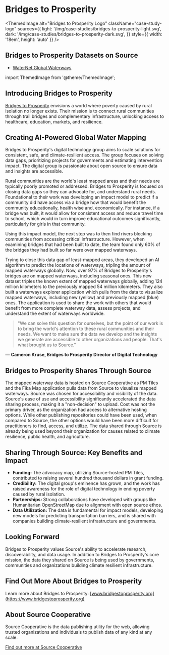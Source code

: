 # Bridges to Prosperity

<ThemedImage
  alt="Bridges to Prosperity Logo"
  className="case-study-logo"
  sources={{
    light: '/img/case-studies/bridges-to-prosperity-light.svg',
    dark: '/img/case-studies/bridges-to-prosperity-dark.svg',
  }}
  style={{ width: '18em', height: 'auto' }}
/>

## Bridges to Prosperity Datasets on Source

- [WaterNet Global Waterways](https://source.coop/fika/waternet)

import ThemedImage from '@theme/ThemedImage';

## Introducing Bridges to Prosperity

[Bridges to Prosperity](https://www.bridgestoprosperity.org) envisions a world where poverty caused by rural isolation no longer exists. Their mission is to connect rural communities through trail bridges and complementary infrastructure, unlocking access to healthcare, education, markets, and resilience.

## Creating AI-Powered Global Water Mapping

Bridges to Prosperity's digital technology group aims to scale solutions for consistent, safe, and climate-resilient access. The group focuses on solving data gaps, prioritizing projects for governments and estimating intervention impact. The digital group is passionate about open source to ensure data and insights are accessible.

Rural communities are the world's least mapped areas and their needs are typically poorly promoted or addressed. Bridges to Prosperity is focused on closing data gaps so they can advocate for, and understand rural needs. Foundational to their work was developing an impact model to predict if a community did have access via a bridge how that would benefit the community educationally, health wise and, economically. For instance, if a bridge was built, it would allow for consistent access and reduce travel time to school, which would in turn improve educational outcomes significantly, particularly for girls in that community.

Using this impact model, the next step was to then find rivers blocking communities from accessing critical infrastructure. However, when examining bridges that had been built to date, the team found only 60% of the bridges they had built so far were over mapped waterways.

Trying to close this data gap of least-mapped areas, they developed an AI algorithm to predict the locations of waterways, tripling the amount of mapped waterways globally. Now, over 97% of Bridges to Prosperity's bridges are on mapped waterways, including seasonal ones. This new dataset triples the known extent of mapped waterways globally, adding 124 million kilometers to the previously mapped 54 million kilometers. They also built a waterways explorer application which pulls from the data to visualize mapped waterways, including new (yellow) and previously mapped (blue) ones. The application is used to share the work with others that would benefit from more complete waterway data, assess projects, and understand the extent of waterways worldwide.

> "We can solve this question for ourselves, but the point of our work is to bring the world's attention to these rural communities and their needs. We want to make sure the data we develop and the insights we generate are accessible to other organizations and people. That's what brought us to Source."

&mdash; **Cameron Kruse, Bridges to Prosperity Director of Digital Technology**

## Bridges to Prosperity Shares Through Source

The mapped waterway data is hosted on Source Cooperative as PM Tiles and the Fika Map application pulls data from Source to visualize mapped waterways. Source was chosen for accessibility and visibility of the data. Source's ease of use and accessibility significantly accelerated the data sharing process, making it a "non-decision" to upload. Cost was not the primary driver, as the organization had access to alternative hosting options. While other publishing repositories could have been used, when compared to Source, the other options would have been more difficult for practitioners to find, access, and utilize. The data shared through Source is already being used beyond their organization for causes related to climate resilience, public health, and agriculture.

## Sharing Through Source: Key Benefits and Impact

- **Funding:** The advocacy map, utilizing Source-hosted PM Tiles, contributed to raising several hundred thousand dollars in grant funding.
- **Credibility:** The digital group's eminence has grown, and the work has raised awareness for the role of digital technology in ending poverty caused by rural isolation.
- **Partnerships:** Strong collaborations have developed with groups like Humanitarian OpenStreetMap due to alignment with open source ethos.
- **Data Utilization:** The data is fundamental for impact models, developing new models for predicting transportation barriers, and is shared with companies building climate-resilient infrastructure and governments.

## Looking Forward

Bridges to Prosperity values Source's ability to accelerate research, discoverability, and data usage. In addition to Bridges to Prosperity's core mission, the data they shared on Source is being used by governments, communities and organizations building climate resilient infrastructure.

## Find Out More About Bridges to Prosperity

Learn more about Bridges to Prosperity: [www.bridgestoprosperity.org](https://www.bridgestoprosperity.org)

## About Source Cooperative

Source Cooperative is the data publishing utility for the web, allowing trusted organizations and individuals to publish data of any kind at any scale.

[Find out more at Source Cooperative](https://source.coop/)